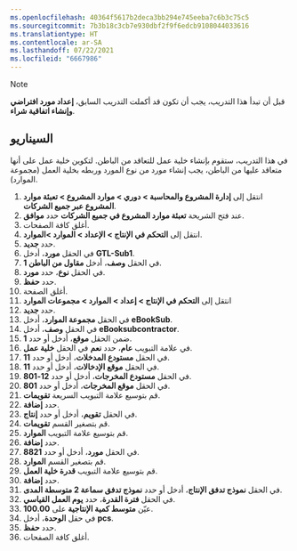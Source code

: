 ```yaml
---
ms.openlocfilehash: 40364f5617b2deca3bb294e745eeba7c6b3c75c5
ms.sourcegitcommit: 7b3b18c3cb7e930dbf2f9f6edcb9108044033616
ms.translationtype: HT
ms.contentlocale: ar-SA
ms.lasthandoff: 07/22/2021
ms.locfileid: "6667986"
---
```

> [!NOTE]
> قبل أن تبدأ هذا التدريب، يجب أن تكون قد أكملت التدريب السابق، **إعداد مورد افتراضي وإنشاء اتفاقية شراء**.

## <a name="scenario"></a>السيناريو
في هذا التدريب، ستقوم بإنشاء خلية عمل للتعاقد من الباطن.  لتكوين خلية عمل على أنها متعاقد عليها من الباطن، يجب إنشاء مورد من نوع المورد وربطه بخلية العمل (مجموعة الموارد).

1.  انتقل إلى **إدارة المشروع والمحاسبة > دوري > موارد المشروع > تعبئة موارد المشروع عبر جميع الشركات**.
2.   عند فتح الشريحة **تعبئة موارد المشروع في جميع الشركات** حدد **موافق**.
3.   أغلق كافة الصفحات.
4.   انتقل إلى **التحكم في الإنتاج > الإعداد > الموارد >الموارد**.
5.  حدد **جديد**.
6.  في الحقل **مورد**، أدخل **GTL-Sub1**.
7.  في الحقل **وصف**، أدخل **مقاول من الباطن 1**.
8.  في الحقل **نوع**، حدد **مورد**.
9.  حدد **حفظ**.
10.  أغلق الصفحة.
11.  انتقل إلى **التحكم في الإنتاج > إعداد > الموارد > مجموعات الموارد**
12.  حدد **جديد‏‎**.
13. في الحقل **مجموعة الموارد**، أدخل **eBookSub**.
14. في الحقل **وصف**، أدخل **eBooksubcontractor**.
15. ضمن الحقل **موقع**، أدخل أو حدد **1‎**.
16. في علامة التبويب **عام**، حدد **نعم** في الحقل **خلية عمل**.
17. في الحقل **مستودع المدخلات**، أدخل أو حدد **11‎**.
18. في الحقل **موقع الإدخالات**، أدخل أو حدد **11‎**.
19. في الحقل **مستودع المخرجات**، أدخل أو حدد **12-801**.
20. في الحقل **موقع المخرجات**، أدخل أو حدد **801‎**.
21. قم بتوسيع علامة التبويب السريعة **تقويمات**.
22. حدد **إضافة**.
23. في الحقل **تقويم**، أدخل أو حدد **إنتاج‎**.
24. قم بتصغير القسم **تقويمات**.
25. قم بتوسيع علامة التبويب **الموارد**.
26. حدد **إضافة**.
27. في الحقل **مورد**، أدخل أو حدد **8821‎**.
28. قم بتصغير القسم **الموارد**.
29. قم بتوسيع علامة التبويب **قدرة خلية العمل**.
30. حدد **إضافة**.
31. في الحقل **نموذج تدفق الإنتاج**، أدخل أو حدد **نموذج تدفق سماعة 2 متوسطة المدى**.
26. في الحقل **فترة القدرة**، حدد **يوم العمل القياسي**.
27. عيّن **متوسط كمية الإنتاجية** على **100.00**.
28. في حقل **الوحدة**، أدخل **pcs**.
29. حدد **حفظ**.
30. أغلق كافة الصفحات.
